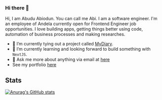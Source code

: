 ### Hi there 👋
Hi, I am Abudu Abiodun. You can call me Abi. I am a software engineer. I'm an employee of Andela currently open for Frontend Engineer job opportunities. I love building apps, getting things better using code, automation of business processes and making researches.

- 🔭 I’m currently tying out a project called [MyDiary](https://github.com/sulenchy/MyDiary-React-Redux).
- 🌱 I’m currently learning and looking forward to build something with `NextJS`.
- 💬  Ask me more about anything via email at [here](mailto:sulaimanabiodun172@gmail.com@gmail.com?subject=I%20want%20to%20work%20with%20you&body=Please%20tell%20more%20about%20yourself)
- See my portfolio [here](https://abi-dev.netlify.app/)


## Stats
[![Anurag's GitHub stats](https://github-readme-stats.vercel.app/api?username=sulenchy)](https://github.com/anuraghazra/github-readme-stats)


<!--
**sulenchy/sulenchy** is a ✨ _special_ ✨ repository because its `README.md` (this file) appears on your GitHub profile.

Here are some ideas to get you started:


- 👯 I’m looking to collaborate on ...
- 🤔 I’m looking for help with ...
- 📫 How to reach me: ...
- 😄 Pronouns: ...
- ⚡ Fun fact: ...
-->
